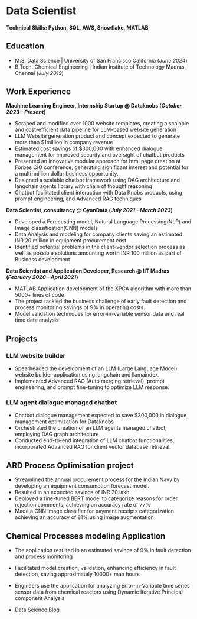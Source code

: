 # Data Scientist

#### Technical Skills: Python, SQL, AWS, Snowflake, MATLAB

## Education
- M.S. Data Science	| University of San Francisco California (_June 2024_)	 			        		
- B.Tech. Chemical Engineering |  Indian Institute of Technology Madras, Chennai (_July 2019_)

## Work Experience
**Machine Learning Engineer, Internship Startup @ Dataknobs (_October 2023 - Present_)**
- Scraped and modified over 1000 website templates, creating a scalable and cost-efficient data pipeline for LLM-based website generation
- LLM Website generation product and concept expected to generate more than $1million in company revenue
- Estimated cost savings of $300,000 with enhanced dialogue management for improved security and oversight of chatbot products
- Presented an innovative modular approach for html page creation at Forbes CIO conference, generating significant interest and potential for a multi-million dollar business opportunity.
- Designed a scalable chatbot framework using DAG architecture and langchain agents library with chain of thought reasoning
- Chatbot facilitated client interaction with Data Knobs products, using prompt engineering, and Advanced RAG techniques

**Data Scientist, consultancy @ GyanData (_July 2021 - March 2023_)**
- Developed a Forecasting model, Natural Language Processing(NLP) and Image classification(CNN) models 
- Data Analysis and modeling for company clients saving an estimated INR 20 million in equipment procurement cost
- Identified potential problems in the client-vendor selection process as well as possible solutions amounting worth INR 100 million as part of Business development

**Data Scientist and Application Developer, Research @ IIT Madras (_February 2020 - April 2021_)**
- MATLAB Application development of the XPCA algorithm with more than 5000+ lines of code
- The project tackled the business challenge of early fault detection and process monitoring savings of 9% in operating costs.
- Model validation techniques for error-in-variable sensor data and real time data analysis 


## Projects
### LLM website builder

- Spearheaded the development of an LLM (Large Language Model) website builder application using langchain and llamaindex. 
- Implemented Advanced RAG (Auto merging retrieval), prompt engineering, and prompt fine-tuning to optimize LLM response.

### LLM agent dialogue managed chatbot

- Chatbot dialogue management expected to save $300,000 in dialogue management optimization for Dataknobs
- Orchestrated the creation of an LLM agents managed chatbot, employing DAG graph architecture
- Conducted end-to-end integration of LLM chatbot functionalities, incorporated Advanced RAG for client vector database retrieval.

## ARD Process Optimisation project 
- Streamlined the annual procurement process for the Indian Navy by developing an equipment consumption forecast model. 
- Resulted in an expected savings of INR 20 lakh.
- Deployed a fine-tuned BERT model to categorize reasons for order rejection comments, achieving an accuracy rate of 77%
- Made a CNN image classifier for payment receipts categorization achieving an accuracy of 81% using image augmentation 

## Chemical Processes modeling Application
- The application resulted in an estimated savings of 9% in fault detection and process monitoring 
- Facilitated model creation, validation, enhancing efficiency in fault detection, saving approximately 10000+ man hours
- Engineers use the application for analyzing Error-in-Variable time series sensor data from chemical reactors using Dynamic Iterative Principal component Analysis

- [Data Science Blog](https://medium.com/@ranjeet.sn96)
